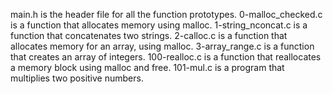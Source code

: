 main.h is the header file for all the function prototypes.
0-malloc_checked.c is a function that allocates memory using malloc.
1-string_nconcat.c is a function that concatenates two strings.
2-calloc.c is a function that allocates memory for an array, using malloc.
3-array_range.c is a function that creates an array of integers.
100-realloc.c is a function that reallocates a memory block using malloc and free.
101-mul.c is a program that multiplies two positive numbers.
